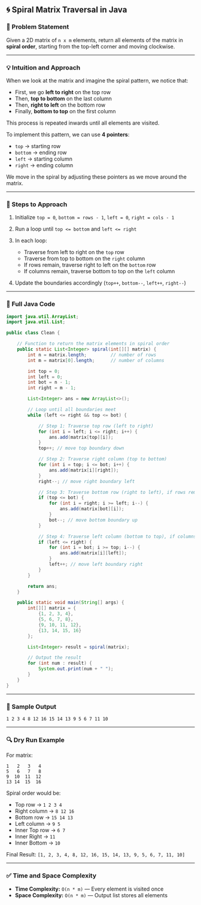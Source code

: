 
## 🌀 Spiral Matrix Traversal in Java

### 📌 Problem Statement

Given a 2D matrix of `n x m` elements, return all elements of the matrix in **spiral order**, starting from the top-left corner and moving clockwise.

---

### 💡 Intuition and Approach

When we look at the matrix and imagine the spiral pattern, we notice that:

* First, we go **left to right** on the top row
* Then, **top to bottom** on the last column
* Then, **right to left** on the bottom row
* Finally, **bottom to top** on the first column

This process is repeated inwards until all elements are visited.

To implement this pattern, we can use **4 pointers**:

* `top` → starting row
* `bottom` → ending row
* `left` → starting column
* `right` → ending column

We move in the spiral by adjusting these pointers as we move around the matrix.

---

### 🧠 Steps to Approach

1. Initialize `top = 0`, `bottom = rows - 1`, `left = 0`, `right = cols - 1`
2. Run a loop until `top <= bottom` and `left <= right`
3. In each loop:

   * Traverse from left to right on the `top` row
   * Traverse from top to bottom on the `right` column
   * If rows remain, traverse right to left on the `bottom` row
   * If columns remain, traverse bottom to top on the `left` column
4. Update the boundaries accordingly (`top++`, `bottom--`, `left++`, `right--`)

---

### 📄 Full Java Code

```java
import java.util.ArrayList;
import java.util.List;

public class Clean {

    // Function to return the matrix elements in spiral order
    public static List<Integer> spiral(int[][] matrix) {
        int n = matrix.length;         // number of rows
        int m = matrix[0].length;      // number of columns

        int top = 0;
        int left = 0;
        int bot = n - 1;
        int right = m - 1;

        List<Integer> ans = new ArrayList<>();

        // Loop until all boundaries meet
        while (left <= right && top <= bot) {

            // Step 1: Traverse top row (left to right)
            for (int i = left; i <= right; i++) {
                ans.add(matrix[top][i]);
            }
            top++; // move top boundary down

            // Step 2: Traverse right column (top to bottom)
            for (int i = top; i <= bot; i++) {
                ans.add(matrix[i][right]);
            }
            right--; // move right boundary left

            // Step 3: Traverse bottom row (right to left), if rows remain
            if (top <= bot) {
                for (int i = right; i >= left; i--) {
                    ans.add(matrix[bot][i]);
                }
                bot--; // move bottom boundary up
            }

            // Step 4: Traverse left column (bottom to top), if columns remain
            if (left <= right) {
                for (int i = bot; i >= top; i--) {
                    ans.add(matrix[i][left]);
                }
                left++; // move left boundary right
            }
        }

        return ans;
    }

    public static void main(String[] args) {
        int[][] matrix = {
            {1, 2, 3, 4},
            {5, 6, 7, 8},
            {9, 10, 11, 12},
            {13, 14, 15, 16}
        };

        List<Integer> result = spiral(matrix);

        // Output the result
        for (int num : result) {
            System.out.print(num + " ");
        }
    }
}
```

---

### 🧾 Sample Output

```
1 2 3 4 8 12 16 15 14 13 9 5 6 7 11 10
```

---

### 🔍 Dry Run Example

For matrix:

```
1   2   3   4
5   6   7   8
9  10  11  12
13 14  15  16
```

Spiral order would be:

* Top row → `1 2 3 4`
* Right column → `8 12 16`
* Bottom row → `15 14 13`
* Left column → `9 5`
* Inner Top row → `6 7`
* Inner Right → `11`
* Inner Bottom → `10`

Final Result:
`[1, 2, 3, 4, 8, 12, 16, 15, 14, 13, 9, 5, 6, 7, 11, 10]`

---

### ✅ Time and Space Complexity

* **Time Complexity:** `O(n * m)` — Every element is visited once
* **Space Complexity:** `O(n * m)` — Output list stores all elements
